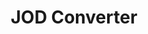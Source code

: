 ---
git: https://github.com/jodconverter/jodconverter
logohandle: github_jodconverter
sort: jodconverter
title: JOD Converter
website: https://github.com/jodconverter
---